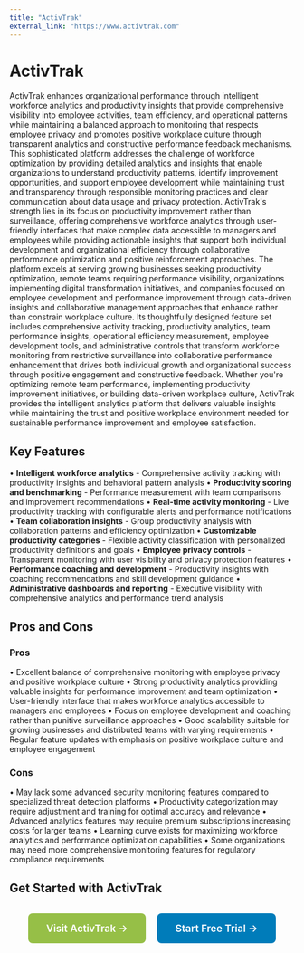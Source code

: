 ```yaml
---
title: "ActivTrak"
external_link: "https://www.activtrak.com"
---
```


# ActivTrak

ActivTrak enhances organizational performance through intelligent workforce analytics and productivity insights that provide comprehensive visibility into employee activities, team efficiency, and operational patterns while maintaining a balanced approach to monitoring that respects employee privacy and promotes positive workplace culture through transparent analytics and constructive performance feedback mechanisms. This sophisticated platform addresses the challenge of workforce optimization by providing detailed analytics and insights that enable organizations to understand productivity patterns, identify improvement opportunities, and support employee development while maintaining trust and transparency through responsible monitoring practices and clear communication about data usage and privacy protection. ActivTrak's strength lies in its focus on productivity improvement rather than surveillance, offering comprehensive workforce analytics through user-friendly interfaces that make complex data accessible to managers and employees while providing actionable insights that support both individual development and organizational efficiency through collaborative performance optimization and positive reinforcement approaches. The platform excels at serving growing businesses seeking productivity optimization, remote teams requiring performance visibility, organizations implementing digital transformation initiatives, and companies focused on employee development and performance improvement through data-driven insights and collaborative management approaches that enhance rather than constrain workplace culture. Its thoughtfully designed feature set includes comprehensive activity tracking, productivity analytics, team performance insights, operational efficiency measurement, employee development tools, and administrative controls that transform workforce monitoring from restrictive surveillance into collaborative performance enhancement that drives both individual growth and organizational success through positive engagement and constructive feedback. Whether you're optimizing remote team performance, implementing productivity improvement initiatives, or building data-driven workplace culture, ActivTrak provides the intelligent analytics platform that delivers valuable insights while maintaining the trust and positive workplace environment needed for sustainable performance improvement and employee satisfaction.

## Key Features

• **Intelligent workforce analytics** - Comprehensive activity tracking with productivity insights and behavioral pattern analysis
• **Productivity scoring and benchmarking** - Performance measurement with team comparisons and improvement recommendations
• **Real-time activity monitoring** - Live productivity tracking with configurable alerts and performance notifications
• **Team collaboration insights** - Group productivity analysis with collaboration patterns and efficiency optimization
• **Customizable productivity categories** - Flexible activity classification with personalized productivity definitions and goals
• **Employee privacy controls** - Transparent monitoring with user visibility and privacy protection features
• **Performance coaching and development** - Productivity insights with coaching recommendations and skill development guidance
• **Administrative dashboards and reporting** - Executive visibility with comprehensive analytics and performance trend analysis

## Pros and Cons

### Pros
• Excellent balance of comprehensive monitoring with employee privacy and positive workplace culture
• Strong productivity analytics providing valuable insights for performance improvement and team optimization
• User-friendly interface that makes workforce analytics accessible to managers and employees
• Focus on employee development and coaching rather than punitive surveillance approaches
• Good scalability suitable for growing businesses and distributed teams with varying requirements
• Regular feature updates with emphasis on positive workplace culture and employee engagement

### Cons
• May lack some advanced security monitoring features compared to specialized threat detection platforms
• Productivity categorization may require adjustment and training for optimal accuracy and relevance
• Advanced analytics features may require premium subscriptions increasing costs for larger teams
• Learning curve exists for maximizing workforce analytics and performance optimization capabilities
• Some organizations may need more comprehensive monitoring features for regulatory compliance requirements

## Get Started with ActivTrak

<div style="text-align: center; margin: 2rem 0;">
  <a href="https://www.activtrak.com" target="_blank" rel="noopener noreferrer" style="display: inline-block; background: #96BF47; color: white; padding: 1rem 2rem; text-decoration: none; border-radius: 8px; font-weight: 600; font-size: 1.1rem; margin-right: 1rem;">Visit ActivTrak →</a>
  <a href="https://signup.activtrak.com" target="_blank" rel="noopener noreferrer" style="display: inline-block; background: #007cba; color: white; padding: 1rem 2rem; text-decoration: none; border-radius: 8px; font-weight: 600; font-size: 1.1rem;">Start Free Trial →</a>
</div>